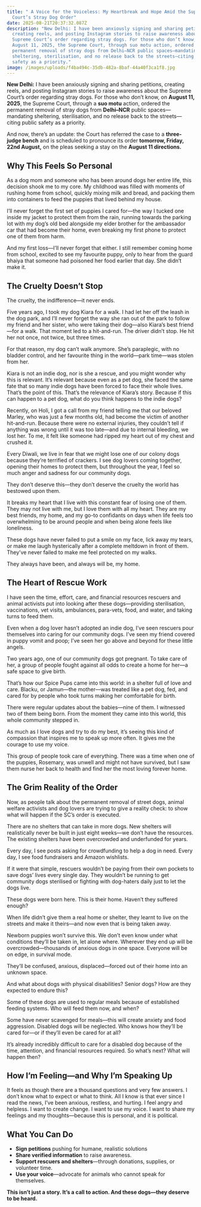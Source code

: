 ```yaml
---
title: " A Voice for the Voiceless: My Heartbreak and Hope Amid the Supreme
  Court’s Stray Dog Order"
date: 2025-08-21T20:37:32.087Z
description: "New Delhi: I have been anxiously signing and sharing petitions,
  creating reels, and posting Instagram stories to raise awareness about the
  Supreme Court’s order regarding stray dogs. For those who don’t know, on
  August 11, 2025, the Supreme Court, through suo motu action, ordered the
  permanent removal of stray dogs from Delhi–NCR public spaces—mandating
  sheltering, sterilisation, and no release back to the streets—citing public
  safety as a priority."
image: /images/uploads/f4ba494c-35db-482a-8baf-44a40f3ca1f8.jpg
---
```

**New Delhi:** I have been anxiously signing and sharing petitions, creating reels, and posting Instagram stories to raise awareness about the Supreme Court’s order regarding stray dogs. For those who don’t know, on **August 11, 2025**, the Supreme Court, through a **suo motu** action, ordered the permanent removal of stray dogs from **Delhi–NCR** public spaces—mandating sheltering, sterilisation, and no release back to the streets—citing public safety as a priority.

And now, there’s an update: the Court has referred the case to a **three-judge bench** and is scheduled to pronounce its order **tomorrow, Friday, 22nd August,** on the pleas seeking a stay on the **August 11 directions.**

## **Why This Feels So Personal**

As a dog mom and someone who has been around dogs her entire life, this decision shook me to my core. My childhood was filled with moments of rushing home from school, quickly mixing milk and bread, and packing them into containers to feed the puppies that lived behind my house.

I’ll never forget the first set of puppies I cared for—the way I tucked one inside my jacket to protect them from the rain, running towards the parking lot with my dog’s old bed alongside my elder brother for the ambassador car that had become their home, even breaking my first phone to protect one of them from harm.

And my first loss—I’ll never forget that either. I still remember coming home from school, excited to see my favourite puppy, only to hear from the guard bhaiya that someone had poisoned her food earlier that day. She didn’t make it.

## **The Cruelty Doesn’t Stop**

The cruelty, the indifference—it never ends.

Five years ago, I took my dog Kiara for a walk. I had let her off the leash in the dog park, and I’ll never forget the way she ran out of the park to follow my friend and her sister, who were taking their dog—also Kiara’s best friend—for a walk. That moment led to a hit-and-run. The driver didn’t stop. He hit her not once, not twice, but three times.

For that reason, my dog can’t walk anymore. She’s paraplegic, with no bladder control, and her favourite thing in the world—park time—was stolen from her.

Kiara is not an indie dog, nor is she a rescue, and you might wonder why this is relevant. It’s relevant because even as a pet dog, she faced the same fate that so many indie dogs have been forced to face their whole lives. That’s the point of this. That’s the relevance of Kiara’s story. Because if this can happen to a pet dog, what do you think happens to the indie dogs?

Recently, on Holi, I got a call from my friend telling me that our beloved Marley, who was just a few months old, had become the victim of another hit-and-run. Because there were no external injuries, they couldn’t tell if anything was wrong until it was too late—and due to internal bleeding, we lost her. To me, it felt like someone had ripped my heart out of my chest and crushed it.

Every Diwali, we live in fear that we might lose one of our colony dogs because they’re terrified of crackers. I see dog lovers coming together, opening their homes to protect them, but throughout the year, I feel so much anger and sadness for our community dogs.

They don’t deserve this—they don’t deserve the cruelty the world has bestowed upon them.

It breaks my heart that I live with this constant fear of losing one of them. They may not live with me, but I love them with all my heart. They are my best friends, my home, and my go-to confidants on days when life feels too overwhelming to be around people and when being alone feels like loneliness.

These dogs have never failed to put a smile on my face, lick away my tears, or make me laugh hysterically after a complete meltdown in front of them. They’ve never failed to make me feel protected on my walks.

They always have been, and always will be, my home.

## **The Heart of Rescue Work**

I have seen the time, effort, care, and financial resources rescuers and animal activists put into looking after these dogs—providing sterilisation, vaccinations, vet visits, ambulances, para-vets, food, and water, and taking turns to feed them.

Even when a dog lover hasn’t adopted an indie dog, I’ve seen rescuers pour themselves into caring for our community dogs. I’ve seen my friend covered in puppy vomit and poop; I’ve seen her go above and beyond for these little angels.

Two years ago, one of our community dogs got pregnant. To take care of her, a group of people fought against all odds to create a home for her—a safe space to give birth.

That’s how our Spice Pups came into this world: in a shelter full of love and care. Blacku, or Jamun—the mother—was treated like a pet dog, fed, and cared for by people who took turns making her comfortable for birth.

There were regular updates about the babies—nine of them. I witnessed two of them being born. From the moment they came into this world, this whole community stepped in.

As much as I love dogs and try to do my best, it’s seeing this kind of compassion that inspires me to speak up more often. It gives me the courage to use my voice.

This group of people took care of everything. There was a time when one of the puppies, Rosemary, was unwell and might not have survived, but I saw them nurse her back to health and find her the most loving forever home.

## **The Grim Reality of the Order**

Now, as people talk about the permanent removal of street dogs, animal welfare activists and dog lovers are trying to give a reality check: to show what will happen if the SC’s order is executed.

There are no shelters that can take in more dogs. New shelters will realistically never be built in just eight weeks—we don’t have the resources. The existing shelters have been overcrowded and underfunded for years.

Every day, I see posts asking for crowdfunding to help a dog in need. Every day, I see food fundraisers and Amazon wishlists.

If it were that simple, rescuers wouldn’t be paying from their own pockets to save dogs’ lives every single day. They wouldn’t be running to get community dogs sterilised or fighting with dog-haters daily just to let the dogs live.

These dogs were born here. This is their home. Haven’t they suffered enough?

When life didn’t give them a real home or shelter, they learnt to live on the streets and make it theirs—and now even that is being taken away.

Newborn puppies won’t survive this. We don’t even know under what conditions they’ll be taken in, let alone where. Wherever they end up will be overcrowded—thousands of anxious dogs in one space. Everyone will be on edge, in survival mode.

They’ll be confused, anxious, displaced—forced out of their home into an unknown space.

And what about dogs with physical disabilities? Senior dogs? How are they expected to endure this?

Some of these dogs are used to regular meals because of established feeding systems. Who will feed them now, and when?

Some have never scavenged for meals—this will create anxiety and food aggression. Disabled dogs will be neglected. Who knows how they’ll be cared for—or if they’ll even be cared for at all?

It’s already incredibly difficult to care for a disabled dog because of the time, attention, and financial resources required. So what’s next? What will happen then?

## **How I’m Feeling—and Why I’m Speaking Up**

It feels as though there are a thousand questions and very few answers. I don’t know what to expect or what to think. All I know is that ever since I read the news, I’ve been anxious, restless, and hurting. I feel angry and helpless. I want to create change. I want to use my voice. I want to share my feelings and my thoughts—because this is personal, and it is political.

## **What You Can Do**

* **Sign petitions** pushing for humane, realistic solutions
* **Share verified information** to raise awareness.
* **Support rescuers and shelters**—through donations, supplies, or volunteer time.
* **Use your voice**—advocate for animals who cannot speak for themselves.

**This isn’t just a story. It’s a call to action. And these dogs—they deserve to be heard.**